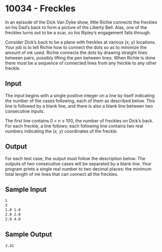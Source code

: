 # 10034 - Freckles

In an episode of the Dick Van Dyke show, little Richie connects the freckles on his Dad’s back to form a
picture of the Liberty Bell. Alas, one of the freckles turns out to be a scar, so his Ripley’s engagement
falls through.

Consider Dick’s back to be a plane with freckles at various (*x, y*) locations. Your job is to tell Richie
how to connect the dots so as to minimize the amount of ink used. Richie connects the dots by drawing
straight lines between pairs, possibly lifting the pen between lines. When Richie is done there must be
a sequence of connected lines from any freckle to any other freckle.


## Input

The input begins with a single positive integer on a line by itself indicating the number of the cases
following, each of them as described below. This line is followed by a blank line, and there is also a
blank line between two consecutive inputs.

The first line contains 0 < *n* ≤ 100, the number of freckles on Dick’s back. For each freckle, a line
follows; each following line contains two real numbers indicating the (*x, y*) coordinates of the freckle.


## Output

For each test case, the output must follow the description below. The outputs of two consecutive cases
will be separated by a blank line.
Your program prints a single real number to two decimal places: the minimum total length of ink
lines that can connect all the freckles.


## Sample Input

```bash
1
3
1.0 1.0
2.0 2.0
2.0 4.0
```


## Sample Output

```bash
3.41
```
